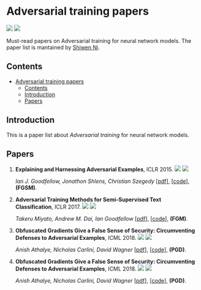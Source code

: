 # Adversarial training papers
  
![](https://img.shields.io/github/stars/nishiwen1214/AT_Papers?style=flat-square)
![](https://img.shields.io/badge/PaperNumber-10-brightgreen)


Must-read papers on Adversarial training for neural network models. The paper list is mantained by [Shiwen Ni](https://github.com/nishiwen1214/).

## Contents

- [Adversarial training papers](#adversarial-training-papers)
  - [Contents](#contents)
  - [Introduction](#introduction)
  - [Papers](#papers)


## Introduction

This is a paper list about *Adversarial training* for neural network models.


## Papers


1. **Explaining and Harnessing Adversarial Examples**, ICLR 2015.  ![](https://img.shields.io/badge/Generalization-green) ![](https://img.shields.io/badge/Robustness-blue)

   *Ian J. Goodfellow, Jonathon Shlens, Christian Szegedy* [[pdf](https://arxiv.org/pdf/1412.6572.pdf)], [[code](https://github.com/facebookarchive/adversarial_image_defenses)], **(FGSM)**.

2. **Adversarial Training Methods for Semi-Supervised Text Classification**, ICLR 2017.  ![](https://img.shields.io/badge/Generalization-green) ![](https://img.shields.io/badge/Text-red)

   *Takeru Miyato, Andrew M. Dai, Ian Goodfellow* [[pdf](https://arxiv.org/pdf/1605.07725.pdf)], [[code](https://github.com/tensorflow/models)], **(FGM)**.

3. **Obfuscated Gradients Give a False Sense of Security: Circumventing Defenses to Adversarial Examples**, ICML 2018.  ![](https://img.shields.io/badge/Generalization-green) ![](https://img.shields.io/badge/Robustness-blue)

   *Anish Athalye, Nicholas Carlini, David Wagner* [[pdf](https://arxiv.org/pdf/1802.00420.pdf)], [[code](https://github.com/anishathalye/obfuscated-gradients)], **(PGD)**.
   
4. **Obfuscated Gradients Give a False Sense of Security: Circumventing Defenses to Adversarial Examples**, ICML 2018.  ![](https://img.shields.io/badge/Generalization-green) ![](https://img.shields.io/badge/Robustness-blue)

   *Anish Athalye, Nicholas Carlini, David Wagner* [[pdf](https://arxiv.org/pdf/1605.07725.pdf)], [[code](https://github.com/tensorflow/models)], **(PGD)**.


